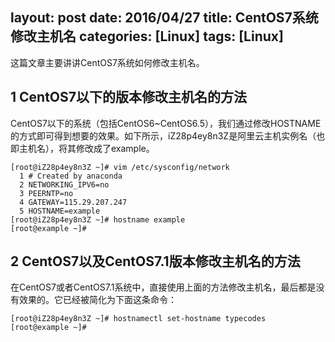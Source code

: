 layout: post
date: 2016/04/27
title: CentOS7系统修改主机名
categories: [Linux]
tags: [Linux]
---

这篇文章主要讲讲CentOS7系统如何修改主机名。

## 1 CentOS7以下的版本修改主机名的方法

CentOS7以下的系统（包括CentOS6~CentOS6.5），我们通过修改HOSTNAME的方式即可得到想要的效果。如下所示，iZ28p4ey8n3Z是阿里云主机实例名（也即主机名），将其修改成了example。
```
[root@iZ28p4ey8n3Z ~]# vim /etc/sysconfig/network
  1 # Created by anaconda
  2 NETWORKING_IPV6=no
  3 PEERNTP=no
  4 GATEWAY=115.29.207.247
  5 HOSTNAME=example
[root@iZ28p4ey8n3Z ~]# hostname example
[root@example ~]#
```
<!--more-->

## 2 CentOS7以及CentOS7.1版本修改主机名的方法

在CentOS7或者CentOS7.1系统中，直接使用上面的方法修改主机名，最后都是没有效果的。它已经被简化为下面这条命令：
```
[root@iZ28p4ey8n3Z ~]# hostnamectl set-hostname typecodes
[root@example ~]#
```